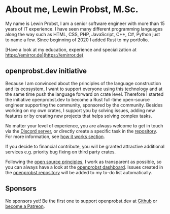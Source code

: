 # About me, Lewin Probst, M.Sc.

My name is Lewin Probst, I am a senior software engineer with  more than 15 years of IT experience. I have seen many different  programming languages along the way such as HTML, CSS, PHP, JavaScript,  C++, C#, Python just to name a few. Since beginning of 2020 I added Rust to my portfolio.

[Have a look at my education, experience and specialization at https://emirror.de](https://emirror.de)

## openprobst.dev initiative

Because I am convinced about the principles of the language  construction and its ecosystem, I want to support everyone using this  technology and at the same time push the language forward on crate level. Therefore I started the initiative openprobst.dev to become a Rust full-time open-source engineer supporting the community, sponsored by the community. Besides working on my own crates, I support you by solving issues, adding new features or by creating new projects that  helps solving complex tasks.

No matter your level of experience, you are always welcome to get in touch via the [Discord server](https://discord.gg/nx7YtsjEbT), or directly create a specific task in the [repository](https://github.com/emirror-de/openprobst/issues). For more information, see [how it works section](https://openprobst.dev/#how-it-works).

If you decide to financial contribute, you will be granted attractive additional services e.g. priority bug fixing on third party crates.

Following the [open source principles](https://opensource.com/open-source-way), I work as transparent as possible, so you can always have a look at the [openprobst dashboard](https://github.com/users/emirror-de/projects/2).  Issues created in the [openprobst repository](https://github.com/emirror-de/openprobst/issues) will be added to my to-do list automatically.

## Sponsors

No sponsors yet! Be the first one to support openprobst.dev at [Github](https://github.com/sponsors/emirror-de) or [become a Patreon](https://patreon.com/openprobst).
